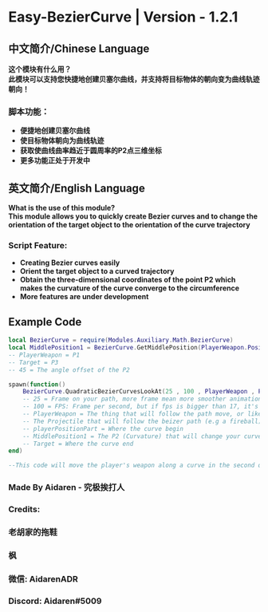 # Easy-BezierCurve | Version - 1.2.1

## 中文简介/Chinese Language
**这个模块有什么用？   
此模块可以支持您快捷地创建贝塞尔曲线，并支持将目标物体的朝向变为曲线轨迹朝向！**
### **脚本功能：**
* **便捷地创建贝塞尔曲线**
* **使目标物体朝向为曲线轨迹**
* **获取使曲线曲率趋近于圆周率的P2点三维坐标**
* **更多功能正处于开发中**

## 英文简介/English Language
**What is the use of this module?    
This module allows you to quickly create Bezier curves and to change the orientation of the target object to the orientation of the curve trajectory**
### **Script Feature:**
* **Creating Bezier curves easily**
* **Orient the target object to a curved trajectory**
* **Obtain the three-dimensional coordinates of the point P2 which makes the curvature of the curve converge to the circumference**
* **More features are under development**

## Example Code
```lua 
local BezierCurve = require(Modules.Auxiliary.Math.BezierCurve)
local MiddlePosition1 = BezierCurve.GetMiddlePosition(PlayerWeapon.Position , Target.HumanoidRootPart.Position , 45)
-- PlayerWeapon = P1
-- Target = P3
-- 45 = The angle offset of the P2

spawn(function()
	BezierCurve.QuadraticBezierCurvesLookAt(25 , 100 , PlayerWeapon , PlayerPositionPart , MiddlePosition1 , Target.HumanoidRootPart)
	-- 25 = Frame on your path, more frame mean more smoother animation but slower play speed
	-- 100 = FPS: Frame per second, but if fps is bigger than 17, it's will not be more faster, try to reduce your frame
	-- PlayerWeapon = The thing that will follow the path move, or like ↓
	-- The Projectile that will follow the beizer path (e.g a fireball)
	-- playerPositionPart = Where the curve begin
	-- MiddlePosition1 = The P2 (Curvature) that will change your curve's curvature
	-- Target = Where the curve end
end)

--This code will move the player's weapon along a curve in the second quadrant for 25 frames

```
### **Made By Aidaren - 究极挨打人**
### **Credits:**
### **老胡家的拖鞋**
### **枫**
### **微信: AidarenADR**
### **Discord: Aidaren#5009**
